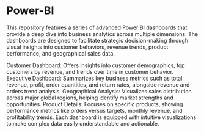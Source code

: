 # Power-BI
This repository features a series of advanced Power BI dashboards that provide a deep dive into business analytics across multiple dimensions. The dashboards are designed to facilitate strategic decision-making through visual insights into customer behaviors, revenue trends, product performance, and geographical sales data.

Customer Dashboard: Offers insights into customer demographics, top customers by revenue, and trends over time in customer behavior.
Executive Dashboard: Summarizes key business metrics such as total revenue, profit, order quantities, and return rates, alongside revenue and orders trend analysis.
Geographical Analysis: Visualizes sales distribution across major global regions, helping identify market strengths and opportunities.
Product Details: Focuses on specific products, showing performance metrics like orders versus targets, monthly revenue, and profitability trends.
Each dashboard is equipped with intuitive visualizations to make complex data easily understandable and actionable.
